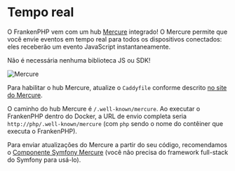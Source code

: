 # Tempo real

O FrankenPHP vem com um hub [Mercure](https://mercure.rocks) integrado!
O Mercure permite que você envie eventos em tempo real para todos os
dispositivos conectados: eles receberão um evento JavaScript instantaneamente.

Não é necessária nenhuma biblioteca JS ou SDK!

![Mercure](mercure-hub.png)

Para habilitar o hub Mercure, atualize o `Caddyfile` conforme descrito
[no site do Mercure](https://mercure.rocks/docs/hub/config).

O caminho do hub Mercure é `/.well-known/mercure`.
Ao executar o FrankenPHP dentro do Docker, a URL de envio completa seria
`http://php/.well-known/mercure` (com `php` sendo o nome do contêiner que
executa o FrankenPHP).

Para enviar atualizações do Mercure a partir do seu código, recomendamos o
[Componente Symfony Mercure](https://symfony.com/components/Mercure) (você não
precisa do framework full-stack do Symfony para usá-lo).
